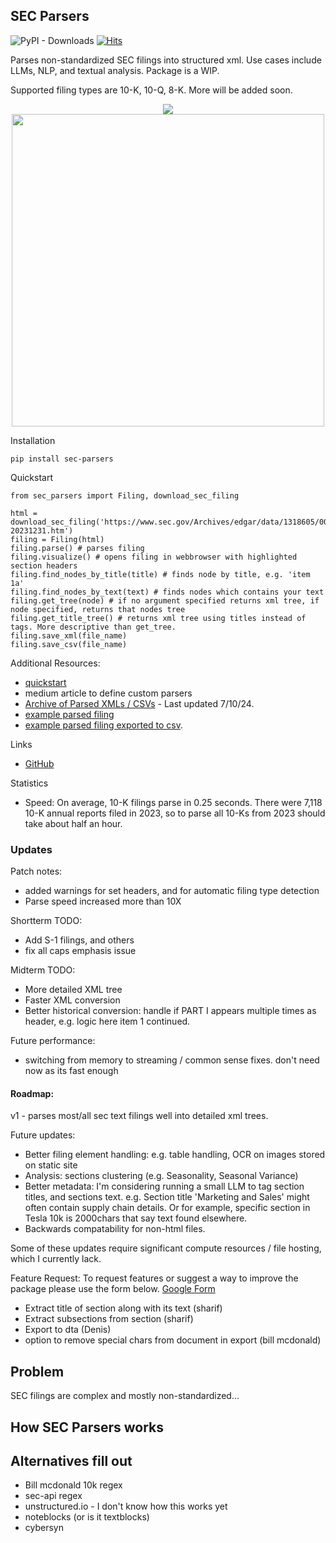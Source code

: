 ## SEC Parsers
![PyPI - Downloads](https://img.shields.io/pypi/dm/sec-parsers)
[![Hits](https://hits.seeyoufarm.com/api/count/incr/badge.svg?url=https%3A%2F%2Fhttps%2F%2Fgithub.com%2Fjohn-friedman%2FSEC-Parsers&count_bg=%2379C83D&title_bg=%23555555&icon=&icon_color=%23E7E7E7&title=hits&edge_flat=false)](https://hits.seeyoufarm.com)

Parses non-standardized SEC filings into structured xml. Use cases include LLMs, NLP, and textual analysis. Package is a WIP.

Supported filing types are 10-K, 10-Q, 8-K. More will be added soon.



<div align="center">
  <img src="https://raw.githubusercontent.com/john-friedman/SEC-Parsers/main/Assets/tesla_visualizationv3.png">
</div>
<div align="center">
  <img src="https://raw.githubusercontent.com/john-friedman/SEC-Parsers/main/Assets/tesla_tree_v3.png" width="500">
</div>

Installation
```
pip install sec-parsers
```

Quickstart
```
from sec_parsers import Filing, download_sec_filing

html = download_sec_filing('https://www.sec.gov/Archives/edgar/data/1318605/000162828024002390/tsla-20231231.htm')
filing = Filing(html)
filing.parse() # parses filing
filing.visualize() # opens filing in webbrowser with highlighted section headers
filing.find_nodes_by_title(title) # finds node by title, e.g. 'item 1a'
filing.find_nodes_by_text(text) # finds nodes which contains your text
filing.get_tree(node) # if no argument specified returns xml tree, if node specified, returns that nodes tree
filing.get_title_tree() # returns xml tree using titles instead of tags. More descriptive than get_tree.
filing.save_xml(file_name)
filing.save_csv(file_name)
```
Additional Resources:
* [quickstart](Examples/quickstart.ipynb)
* medium article to define custom parsers
* [Archive of Parsed XMLs / CSVs](https://www.dropbox.com/scl/fo/np1lpow7r3bissz80ze3o/AKGM8skBrUfEGlSweofAUDU?rlkey=cz1r78jofntjeq4ax2vb2yd0u&e=1&st=mdcwgfcm&dl=0) - Last updated 7/10/24.
* [example parsed filing](Examples/tesla_10k.xml)
* [example parsed filing exported to csv](Examples/tesla_10k.csv).

Links
* [GitHub](https://github.com/john-friedman/SEC-Parsers/)

Statistics
* Speed: On average, 10-K filings parse in 0.25 seconds. There were 7,118 10-K annual reports filed in 2023, so to parse all 10-Ks from 2023 should take about half an hour.


### Updates
Patch notes:
* added warnings for set headers, and for automatic filing type detection
* Parse speed increased more than 10X

Shortterm TODO:
* Add S-1 filings, and others
* fix all caps emphasis issue

Midterm TODO:
* More detailed XML tree
* Faster XML conversion
* Better historical conversion: handle if PART I appears multiple times as header, e.g. logic here item 1 continued.

Future performance:
* switching from memory to streaming / common sense fixes. don't need now as its fast enough

#### Roadmap:
v1 - parses most/all sec text filings well into detailed xml trees.

Future updates:  
* Better filing element handling: e.g. table handling, OCR on images stored on static site
* Analysis: sections clustering (e.g. Seasonality, Seasonal Variance)
* Better metadata: I'm considering running a small LLM to tag section titles, and sections text. e.g. Section title 'Marketing and Sales' might often contain supply chain details. Or for example, specific section in Tesla 10k is 2000chars that say text found elsewhere.
* Backwards compatability for non-html files.

Some of these updates require significant compute resources / file hosting, which I currently lack.

Feature Request:
To request features or suggest a way to improve the package please use the form below.
[Google Form](https://forms.gle/cCh7VT93v4tV4ekp8)
* Extract title of section along with its text (sharif)
* Extract subsections from section (sharif)
* Export to dta (Denis)
* option to remove special chars from document in export (bill mcdonald)


## Problem
SEC filings are complex and mostly non-standardized...

## How SEC Parsers works

## Alternatives fill out
* Bill mcdonald 10k regex
* sec-api regex
* unstructured.io - I don't know how this works yet
* noteblocks (or is it textblocks)
* cybersyn



